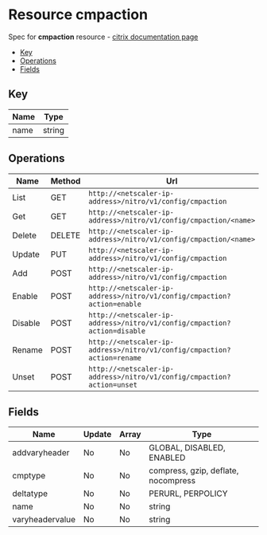 # Resource cmpaction

Spec for **cmpaction** resource - [citrix documentation page](https://developer-docs.citrix.com/projects/netscaler-nitro-api/en/11.0/configuration/compression/cmpaction/cmpaction/)

- [Key](#key)
- [Operations](#operations)
- [Fields](#fields)

## Key

| Name | Type |
|----|----|
| name | string |

## Operations

| Name | Method | Url |
|----|----|----|
| List | GET | `http://<netscaler-ip-address>/nitro/v1/config/cmpaction` |
| Get | GET | `http://<netscaler-ip-address>/nitro/v1/config/cmpaction/<name>` |
| Delete | DELETE | `http://<netscaler-ip-address>/nitro/v1/config/cmpaction/<name>` |
| Update | PUT | `http://<netscaler-ip-address>/nitro/v1/config/cmpaction` |
| Add | POST | `http://<netscaler-ip-address>/nitro/v1/config/cmpaction` |
| Enable | POST | `http://<netscaler-ip-address>/nitro/v1/config/cmpaction?action=enable` |
| Disable | POST | `http://<netscaler-ip-address>/nitro/v1/config/cmpaction?action=disable` |
| Rename | POST | `http://<netscaler-ip-address>/nitro/v1/config/cmpaction?action=rename` |
| Unset | POST | `http://<netscaler-ip-address>/nitro/v1/config/cmpaction?action=unset` |

## Fields

| Name | Update | Array | Type |
|----|----|----|----|
|addvaryheader|No|No|GLOBAL, DISABLED, ENABLED|
|cmptype|No|No|compress, gzip, deflate, nocompress|
|deltatype|No|No|PERURL, PERPOLICY|
|name|No|No|string|
|varyheadervalue|No|No|string|

